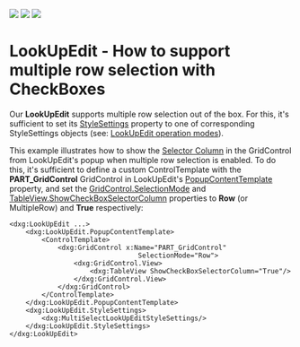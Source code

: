 <!-- default badges list -->
![](https://img.shields.io/endpoint?url=https://codecentral.devexpress.com/api/v1/VersionRange/160682012/22.2.2%2B)
[![](https://img.shields.io/badge/Open_in_DevExpress_Support_Center-FF7200?style=flat-square&logo=DevExpress&logoColor=white)](https://supportcenter.devexpress.com/ticket/details/T830489)
[![](https://img.shields.io/badge/📖_How_to_use_DevExpress_Examples-e9f6fc?style=flat-square)](https://docs.devexpress.com/GeneralInformation/403183)
<!-- default badges end -->
# LookUpEdit - How to support multiple row selection with CheckBoxes

Our **LookUpEdit** supports multiple row selection out of the box. For this, it's sufficient to set its [StyleSettings](https://documentation.devexpress.com/WPF/DevExpress.Xpf.Grid.LookUp.LookUpEdit.StyleSettings.property) property to one of corresponding StyleSettings objects (see: [LookUpEdit operation modes](https://documentation.devexpress.com/WPF/116556/Controls-and-Libraries/Data-Editors/Common-Features/Editor-Operation-Modes/LookUpEdit)). 

This example illustrates how to show the [Selector Column](https://documentation.devexpress.com/WPF/17808/Controls-and-Libraries/Data-Grid/Visual-Elements/Table-View-Elements/Selector-Column) in the GridControl from LookUpEdit's popup when multiple row selection is enabled. To do this, it's sufficient to define a custom ControlTemplate with the **PART_GridControl** GridControl in LookUpEdit's [PopupContentTemplate](https://documentation.devexpress.com/WPF/DevExpress.Xpf.Editors.PopupBaseEdit.PopupContentTemplate.property) property, and set the [GridControl.SelectionMode](https://documentation.devexpress.com/WPF/DevExpress.Xpf.Grid.DataControlBase.SelectionMode.property) and [TableView.ShowCheckBoxSelectorColumn](https://documentation.devexpress.com/WPF/DevExpress.Xpf.Grid.TableView.ShowCheckBoxSelectorColumn.property) properties to **Row** (or MultipleRow) and **True** respectively: 

````XAML
<dxg:LookUpEdit ...>
    <dxg:LookUpEdit.PopupContentTemplate>
        <ControlTemplate>
            <dxg:GridControl x:Name="PART_GridControl"
                                SelectionMode="Row">
                <dxg:GridControl.View>
                    <dxg:TableView ShowCheckBoxSelectorColumn="True"/>
                </dxg:GridControl.View>
            </dxg:GridControl>
        </ControlTemplate>
    </dxg:LookUpEdit.PopupContentTemplate>
    <dxg:LookUpEdit.StyleSettings>
        <dxg:MultiSelectLookUpEditStyleSettings/>
    </dxg:LookUpEdit.StyleSettings>
</dxg:LookUpEdit>
````
